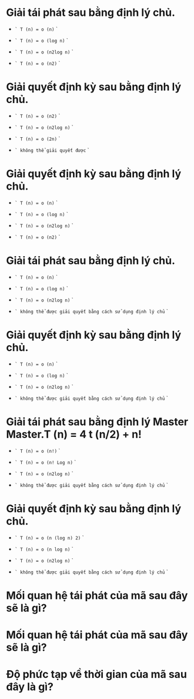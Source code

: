 # Giải tái phát sau bằng định lý chủ.

- `` `
  T (n) = o (n)
  `` `

- `` `
  T (n) = o (log n)
  `` `

* `` `
  T (n) = o (n2log n)
  `` `

- `` `
  T (n) = o (n2)
  `` `

# Giải quyết định kỳ sau bằng định lý chủ.

- `` `
  T (n) = o (n2)
  `` `

- `` `
  T (n) = o (n2log n)
  `` `

* `` `
  T (n) = o (2n)
  `` `

- `` `
  không thể giải quyết được
  `` `

# Giải quyết định kỳ sau bằng định lý chủ.

- `` `
  T (n) = o (n)
  `` `

- `` `
  T (n) = o (log n)
  `` `

- `` `
  T (n) = o (n2log n)
  `` `

* `` `
  T (n) = o (n2)
  `` `

# Giải tái phát sau bằng định lý chủ.

- `` `
  T (n) = o (n)
  `` `

- `` `
  T (n) = o (log n)
  `` `

- `` `
  T (n) = o (n2log n)
  `` `

* `` `
  không thể được giải quyết bằng cách sử dụng định lý chủ
  `` `

# Giải quyết định kỳ sau bằng định lý chủ.

- `` `
  T (n) = o (n)
  `` `

- `` `
  T (n) = o (log n)
  `` `

- `` `
  T (n) = o (n2log n)
  `` `

* `` `
  không thể được giải quyết bằng cách sử dụng định lý chủ
  `` `

# Giải tái phát sau bằng định lý Master Master.T (n) = 4 t (n/2) + n!

* `` `
  T (n) = o (n!)
  `` `

- `` `
  T (n) = o (n! Log n)
  `` `

- `` `
  T (n) = o (n2log n)
  `` `

- `` `
  không thể được giải quyết bằng cách sử dụng định lý chủ
  `` `

# Giải quyết định kỳ sau bằng định lý chủ.

* `` `
  T (n) = o (n (log n) 2)
  `` `

- `` `
  T (n) = o (n log n)
  `` `

- `` `
  T (n) = o (n2log n)
  `` `

- `` `
  không thể được giải quyết bằng cách sử dụng định lý chủ
  `` `

# Mối quan hệ tái phát của mã sau đây sẽ là gì?

# Mối quan hệ tái phát của mã sau đây sẽ là gì?

# Độ phức tạp về thời gian của mã sau đây là gì?